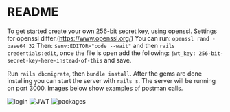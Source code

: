 # README


To get started create your own 256-bit secret key, using openssl.
Settings for openssl differ.(https://www.openssl.org/)
You can run: 
```openssl rand -base64 32```
Then: ```$env:EDITOR="code --wait"``` and then ```rails credentials:edit```, once the file is open add the following: ```jwt_key: 256-bit-secret-key-here-instead-of-this``` and save.

Run ```rails db:migrate```, then ```bundle install```.
After the gems are done installing you can start the server with ```rails s```. The server will be running on port 3000. 
Images below show examples of postman calls.


![login](https://github.com/hanielchids/ruby-backend/assets/51701270/ab24bf52-ede7-45f6-9834-e20c48310514)
![JWT](https://github.com/hanielchids/ruby-backend/assets/51701270/7a885f14-56f4-4de4-bc90-3a034fecf231)
![packages](https://github.com/hanielchids/ruby-backend/assets/51701270/5d47eb5e-4154-41fd-9d24-d1d6747fde2a)
